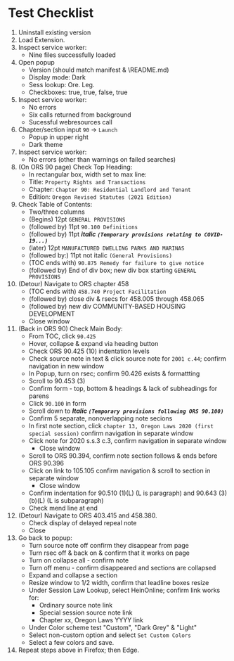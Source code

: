 # Test Checklist

1. Uninstall existing version
1. Load Extension.
1. Inspect service worker:
    * Nine files successfully loaded
1. Open popup
    * Version (should match manifest & \README.md)
    * Display mode: Dark
    * Sess lookup: Ore. Leg.
    * Checkboxes: true, true, false, true
1. Inspect service worker:
    * No errors
    * Six calls returned from background
    * Sucessful webresources call
1. Chapter/section input `90` -> `Launch`
    * Popup in upper right
    * Dark theme
1. Inspect service worker:
    * No errors (other than warnings on failed searches)
1. (On ORS 90 page) Check Top Heading:
    * In rectangular box, width set to max line:
    * Title: `Property Rights and Transactions`
    * Chapter: `Chapter 90: Residential Landlord and Tenant`
    * Edition: `Oregon Revised Statutes (2021 Edition)`
1. Check Table of Contents:
    * Two/three columns
    * (Begins) 12pt `GENERAL PROVISIONS`
    * (followed by) 11pt `90.100 Definitions`
    * (followed by) 11pt ***italic `(Temporary provisions relating to COVID-19...)`***
    * (later) 12pt `MANUFACTURED DWELLING PARKS AND MARINAS`
    * (followed by:) 11pt not italic `(General Provisions)`
    * (TOC ends with) `90.875 Remedy for failure to give notice`
    * (followed by) End of div box; new div box starting `GENERAL PROVISIONS`
1. (Detour) Navigate to ORS chapter 458
    * (TOC ends with)  `458.740 Project Facilitation`
    * (followed by) close div & rsecs for 458.005 through 458.065
    * (followed by) new div COMMUNITY-BASED HOUSING DEVELOPMENT
    * Close window
1. (Back in ORS 90) Check Main Body:
    * From TOC, click `90.425`
    * Hover, collapse & expand via heading button
    * Check ORS 90.425 (10) indentation levels
    * Check source note in text & click source note for `2001 c.44`; confirm navigation in new window
    * In Popup, turn on rsec; confirm 90.426 exists & formattting
    * Scroll to 90.453 (3)
    * Confirm form - top, bottom & headings & lack of subheadings for parens
    * Click `90.100` in form
    * Scroll down to ***Italic `(Temporary provisions following ORS 90.100)`***
    * Confirm 5 separate, nonoverlapping note secions
    * In first note section, click `chapter 13, Oregon Laws 2020 (first special session)` confirm navigation in separate window
    * Click note for 2020 s.s.3 c.3, confirm navigation in separate window
        * Close window
    * Scroll to ORS 90.394, confirm note section follows & ends before ORS 90.396
    * Click on link to 105.105 confirm navigation & scroll to section in separate window
        * Close window
    * Confirm indentation for 90.510 (1)(L) (L is paragraph) and 90.643 (3)(b)(L) (L is subparagraph)
    * Check mend line at end
1. (Detour) Navigate to ORS 403.415 and 458.380.
    * Check display of delayed repeal note
    * Close
1. Go back to popup:
    * Turn source note off confirm they disappear from  page
    * Turn rsec off & back on & confirm that it works on page
    * Turn on collapse all - confirm note
    * Turn off menu - confirm disappeared and sections are collapsed
    * Expand and collapse a section
    * Resize window to 1/2 width, confirm that leadline boxes resize
    * Under Session Law Lookup, select HeinOnline; confirm link works for:
        * Ordinary source note link
        * Special session source note link
        * Chapter xx, Oregon Laws YYYY link
    * Under Color scheme test "Custom", "Dark Grey" & "Light"
    * Select non-custom option and select `Set Custom Colors`
    * Select a few colors and save.
1. Repeat steps above in Firefox; then Edge.
